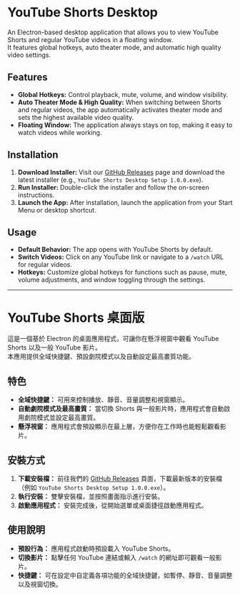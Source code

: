 # YouTube Shorts Desktop

An Electron-based desktop application that allows you to view YouTube Shorts and regular YouTube videos in a floating window.  
It features global hotkeys, auto theater mode, and automatic high quality video settings.

## Features
- **Global Hotkeys:** Control playback, mute, volume, and window visibility.
- **Auto Theater Mode & High Quality:** When switching between Shorts and regular videos, the app automatically activates theater mode and sets the highest available video quality.
- **Floating Window:** The application always stays on top, making it easy to watch videos while working.

## Installation
1. **Download Installer:** Visit our [GitHub Releases](https://github.com/Weitsenyu/YouTube-Shorts-Desktop/releases) page and download the latest installer (e.g., `YouTube Shorts Desktop Setup 1.0.0.exe`).
2. **Run Installer:** Double-click the installer and follow the on-screen instructions.
3. **Launch the App:** After installation, launch the application from your Start Menu or desktop shortcut.

## Usage
- **Default Behavior:** The app opens with YouTube Shorts by default.
- **Switch Videos:** Click on any YouTube link or navigate to a `/watch` URL for regular videos.
- **Hotkeys:** Customize global hotkeys for functions such as pause, mute, volume adjustments, and window toggling through the settings.

---

# YouTube Shorts 桌面版

這是一個基於 Electron 的桌面應用程式，可讓你在懸浮視窗中觀看 YouTube Shorts 以及一般 YouTube 影片。  
本應用提供全域快捷鍵、預設劇院模式以及自動設定最高畫質功能。

## 特色
- **全域快捷鍵：** 可用來控制播放、靜音、音量調整和視窗顯示。
- **自動劇院模式及最高畫質：** 當切換 Shorts 與一般影片時，應用程式會自動啟用劇院模式並設定最高畫質。
- **懸浮視窗：** 應用程式會預設顯示在最上層，方便你在工作時也能輕鬆觀看影片。

## 安裝方式
1. **下載安裝檔：** 前往我們的 [GitHub Releases](https://github.com/Weitsenyu/YouTube-Shorts-Desktop/releases) 頁面，下載最新版本的安裝檔（例如 `YouTube Shorts Desktop Setup 1.0.0.exe`）。
2. **執行安裝：** 雙擊安裝檔，並按照畫面指示進行安裝。
3. **啟動應用程式：** 安裝完成後，從開始選單或桌面捷徑啟動應用程式。

## 使用說明
- **預設行為：** 應用程式啟動時預設載入 YouTube Shorts。
- **切換影片：** 點擊任何 YouTube 連結或輸入 `/watch` 的網址即可觀看一般影片。
- **快捷鍵：** 可在設定中自定義各項功能的全域快捷鍵，如暫停、靜音、音量調整以及視窗切換。

